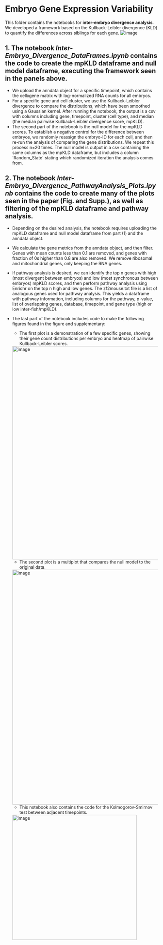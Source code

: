 # Embryo Gene Expression Variability

This folder contains the notebooks for **inter-embryo divergence analysis**. 
We developed a framework based on the Kullback-Leibler divergence (KLD) to quantify the differences across siblings for each gene.
![image](https://user-images.githubusercontent.com/35573897/221049586-b0bc8f05-b035-4279-9116-62ebf9b97c53.png)

## 1. The notebook *Inter-Embryo_Divergence_DataFrames.ipynb* contains the code to create the mpKLD dataframe and null model dataframe, executing the framework seen in the panels above. 
* We upload the anndata object for a specific timepoint, which contains the cellxgene matrix with log-normalized RNA counts for all embryos. 
* For a specific gene and cell cluster, we use the Kullback-Leibler divergence to compare the distributions, which have been smoothed using a Gaussian kernel. 
After running the notebook, the output is a csv with columns including gene, timepoint, cluster (cell type), 
and median (the median pairwise Kullback-Leibler divergence score, mpKLD).
* The second part of the notebook is the null model for the mpKLD scores. 
To establish a negative control for the difference between embryos, we randomly reassign the embryo-ID for each cell, 
and then re-run the analysis of comparing the gene distributions. We repeat this process n=20 times.
The null model is output in a csv containing the same columns as the mpKLD dataframe, 
but includes a column 'Random_State' stating which randomized iteration the analysis comes from.

## 2. The notebook *Inter-Embryo_Divergence_PathwayAnalysis_Plots.ipynb* contains the code to create many of the plots seen in the paper (Fig. and Supp.), as well as filtering of the mpKLD dataframe and pathway analysis.
* Depending on the desired analysis, the notebook requires uploading the mpKLD dataframe and null model dataframe from part (1) and the anndata object.
* We calculate the gene metrics from the anndata object, and then filter. Genes with mean counts less than 0.1 are removed, and genes with fraction of 0s higher than 0.8 are also removed.
We remove ribosomal and mitochondrial genes, only keeping the RNA genes.
* If pathway analysis is desired, we can identify the top n genes with high (most divergent between embryos) and low (most synchronous between embryos) mpKLD scores,
and then perform pathway analysis using Enrichr on the top n high and low genes. The zf2mouse.txt file is a list of analogous genes used for pathway analysis.
This yields a dataframe with pathway information, including columns for the pathway, p-value, list of overlapping genes, database, timepoint, and gene type (high or low inter-fish/mpKLD).
* The last part of the notebook includes code to make the following figures found in the figure and supplementary:
  * The first plot is a demonstration of a few specific genes, showing their gene count distributions per embryo and heatmap of pairwise Kullback-Leibler scores.

  <img width="700" alt="image" src="https://user-images.githubusercontent.com/35573897/221312139-321f3746-6d85-49a3-9431-311a33e50f3e.png">
 
  * The second plot is a multiplot that compares the null model to the original data.

  <img width="771" alt="image" src="https://user-images.githubusercontent.com/35573897/221311925-6c75fc8b-b741-47ea-b45d-773cee3f60fd.png">

  * This notebook also contains the code for the Kolmogorov-Smirnov test between adjacent timepoints.
  
  <img width="410" alt="image" src="https://user-images.githubusercontent.com/35573897/221312393-6da00134-1d9b-474d-becb-06def49c7d04.png">

